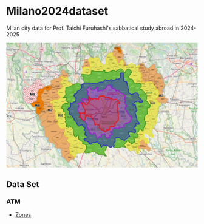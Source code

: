 # Milano2024dataset
Milan city data for Prof. Taichi Furuhashi's sabbatical study abroad in 2024-2025

<img src="https://github.com/furuhashilab/Milano2024dataset/blob/main/docs/assets/ATMzones2024.jpg?raw=true" width="600" />

## Data Set

### ATM
 * [Zones](https://github.com/furuhashilab/Milano2024dataset/tree/main/data/atm/zones)
